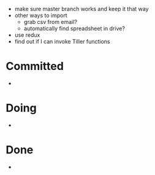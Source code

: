 - make sure master branch works and keep it that way
- other ways to import
  - grab csv from email?
  - automatically find spreadsheet in drive?
- use redux
- find out if I can invoke Tiller functions

# Committed

-

# Doing

-

# Done

-
